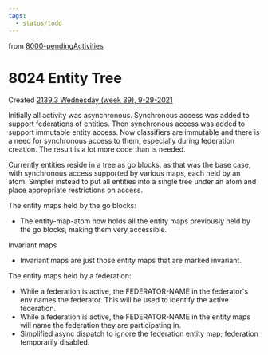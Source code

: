 ```yaml
---
tags:
  - status/todo
---
```

from [8000-pendingActivities](8000-pendingActivities.md)
# 8024 Entity Tree
Created [2139.3 Wednesday (week 39), 9-29-2021](../6blog/21/21-3%20Q3/2139/2139.3%20Wednesday%20(week%2039),%209-29-2021.md)

Initially all activity was asynchronous. Synchronous access was added to support federations of entities. Then synchronous access was added to support immutable entity access. Now classifiers are immutable and there is a need for synchronous access to them, especially during federation creation. The result is a lot more code than is needed.

Currently entities reside in a tree as go blocks, as that was the base case, with synchronous access supported by various maps, each held by an atom. Simpler instead to put all entities into a single tree under an atom and place appropriate restrictions on access.

The entity maps held by the go blocks:
- The entity-map-atom now holds all the entity maps previously held by the go blocks, making them very accessible.

Invariant maps
- Invariant maps are just those entity maps that are marked invariant.

The entity maps held by a federation:
- While a federation is active, the FEDERATOR-NAME in the federator's env names the federator. This will be used to identify the active federation.
- While a federation is active, the FEDERATOR-NAME in the entity maps will name the federation they are participating in.
- Simplified async dispatch to ignore the federation entity map; federation temporarily disabled.